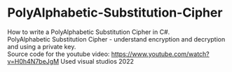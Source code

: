 # PolyAlphabetic-Substitution-Cipher
How to write a PolyAlphabetic Substitution Cipher in C#.<br />
PolyAlphabetic Substitution Cipher - understand encryption  and decryption and using a private key.<br />
Source code for the youtube video: https://www.youtube.com/watch?v=H0h4N7beJgM
Used visual studios 2022
